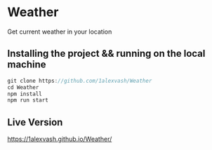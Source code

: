 # Weather

Get current weather in your location

## Installing the project && running on the local machine

```js
git clone https://github.com/1alexvash/Weather
cd Weather
npm install
npm run start

```

## Live Version

https://1alexvash.github.io/Weather/
